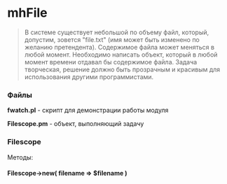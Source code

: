 # mhFile
>В системе существует небольшой по объему файл, который, допустим, зовется "file.txt" (имя может быть изменено по желанию претендента). Содержимое файла может меняться в любой момент. Необходимо написать объект, который в любой момент времени отдавал бы содержимое файла. Задача творческая, решение должно быть прозрачным и красивым для использования другими программистами.
### Файлы
**fwatch.pl** - скрипт для демонстрации работы модуля

**Filescope.pm** - объект, выполняющий задачу
### Filescope
Методы:
#### Filescope->new( filename => $filename )
